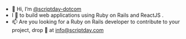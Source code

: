 - 👋 Hi, I’m [@scriptday-dotcom](https://scriptday.com/)
- I 💞️  to build web applications using Ruby on Rails and ReactJS .
- 📫 Are you looking for a Ruby on Rails developer to contribute to your project, drop 👋 at info@scriptday.com

<!---
scriptday-dotcom/scriptday-dotcom is a ✨ special ✨ repository because its `README.md` (this file) appears on your GitHub profile.
You can click the Preview link to take a look at your changes.
--->

